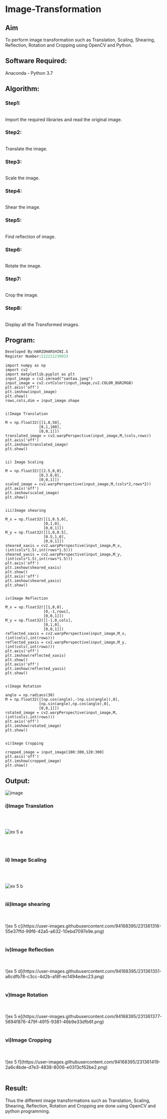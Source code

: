 # Image-Transformation
## Aim
To perform image transformation such as Translation, Scaling, Shearing, Reflection, Rotation and Cropping using OpenCV and Python.

## Software Required:
Anaconda - Python 3.7

## Algorithm:
### Step1:
<br>
Import the required libraries and read the original image.

### Step2:
<br>
Translate the image.

### Step3:
<br>
Scale the image.

### Step4:
<br>
Shear the image.

### Step5:
<br>
Find reflection of image.

### Step6:
<br>
Rotate the image.

### Step7:
<br>
Crop the image.

### Step8:
<br>
Display all the Transformed images.

## Program:
```python
Developed By:HARIDHARSHINI.S
Register Number:212221230033
```
```
import numpy as np
import cv2
import matplotlib.pyplot as plt
input_image = cv2.imread("santaa.jpeg")
input_image = cv2.cvtColor(input_image,cv2.COLOR_BGR2RGB)
plt.axis('off')
plt.imshow(input_image)
plt.show()
rows,cols,dim = input_image.shape


i)Image Translation

M = np.float32([[1,0,50],
               [0,1,100],
               [0,0,1]])
translated_image = cv2.warpPerspective(input_image,M,(cols,rows))
plt.axis('off')
plt.imshow(translated_image)
plt.show()


ii) Image Scaling

M = np.float32([[2.5,0,0],
               [0,3.8,0],
               [0,0,1]])
scaled_image = cv2.warpPerspective(input_image,M,(cols*2,rows*2))
plt.axis('off')
plt.imshow(scaled_image)
plt.show()


iii)Image shearing

M_x = np.float32([[1,0.5,0],
                 [0,1,0],
                 [0,0,1]])
M_y = np.float32([[1,0,0.5],
                 [0.5,1,0],
                 [0,0,1]])
sheared_xaxis = cv2.warpPerspective(input_image,M_x,(int(cols*1.5),int(rows*1.5)))
sheared_yaxis = cv2.warpPerspective(input_image,M_y,(int(cols*1.5),int(rows*1.5)))
plt.axis('off')
plt.imshow(sheared_xaxis)
plt.show()
plt.axis('off')
plt.imshow(sheared_yaxis)
plt.show()


iv)Image Reflection

M_x = np.float32([[1,0,0],
                 [0,-1,rows],
                 [0,0,1]])
M_y = np.float32([[-1,0,cols],
                 [0,1,0],
                 [0,0,1]])
reflected_xaxis = cv2.warpPerspective(input_image,M_x,(int(cols),int(rows)))
reflected_yaxis = cv2.warpPerspective(input_image,M_y,(int(cols),int(rows)))
plt.axis('off')
plt.imshow(reflected_xaxis)
plt.show()
plt.axis('off')
plt.imshow(reflected_yaxis)
plt.show()


v)Image Rotation

angle = np.radians(30)
M = np.float32([[np.cos(angle),-(np.sin(angle)),0],
               [np.sin(angle),np.cos(angle),0],
               [0,0,1]])
rotated_image = cv2.warpPerspective(input_image,M,(int(cols),int(rows)))
plt.axis('off')
plt.imshow(rotated_image)
plt.show()


vi)Image Cropping

cropped_image = input_image[100:300,120:300]
plt.axis('off')
plt.imshow(cropped_image)
plt.show()
```
## Output:

![image](https://user-images.githubusercontent.com/94168395/231360201-2f8341c5-9736-47f0-a9de-a603b93b3e74.png)

### i)Image Translation
<br>
<br>

![ex 5 a](https://user-images.githubusercontent.com/94168395/231362173-df126947-1504-4b31-94aa-2b68258409df.png)

<br>
<br>

### ii) Image Scaling
<br>
<br>

![ex 5 b](https://user-images.githubusercontent.com/94168395/231361274-7f2ccd64-a0e1-4b92-b966-cfb8175c354e.png)
<br>
<br>


### iii)Image shearing
<br>
<br>
![ex 5 c](https://user-images.githubusercontent.com/94168395/231361316-55e37ffd-99f6-42a5-a632-10ebd7097e9e.png)
<br>
<br>


### iv)Image Reflection
<br>
<br>
![ex 5 d](https://user-images.githubusercontent.com/94168395/231361351-a6cdfb78-c3cc-4d2b-a18f-ec1494edec23.png)
<br>
<br>



### v)Image Rotation
<br>
<br>
![ex 5 e](https://user-images.githubusercontent.com/94168395/231361377-5694f876-479f-4915-9381-46b9e33dfb6f.png)
<br>
<br>



### vi)Image Cropping
<br>
<br>
![ex 5 f](https://user-images.githubusercontent.com/94168395/231361419-2a6c4bde-d7e3-4838-8006-e0313cf62be2.png)
<br>
<br>




## Result: 

Thus the different image transformations such as Translation, Scaling, Shearing, Reflection, Rotation and Cropping are done using OpenCV and python programming.
